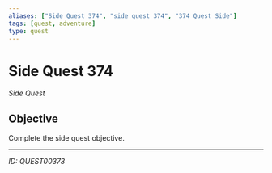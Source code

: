 ```yaml
---
aliases: ["Side Quest 374", "side quest 374", "374 Quest Side"]
tags: [quest, adventure]
type: quest
---
```


# Side Quest 374

*Side Quest*

## Objective
Complete the side quest objective.

---
*ID: QUEST00373*